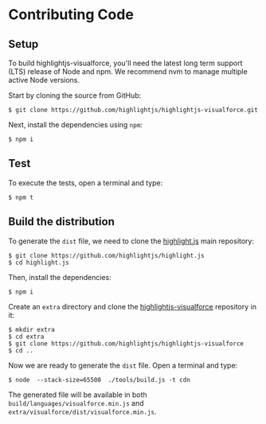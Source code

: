 # Contributing Code

## Setup

To build highlightjs-visualforce, you'll need the latest long term support (LTS) release of Node and npm.
We recommend nvm to manage multiple active Node versions.

Start by cloning the source from GitHub:

    $ git clone https://github.com/highlightjs/highlightjs-visualforce.git

Next, install the dependencies using `npm`:

    $ npm i

## Test

To execute the tests, open a terminal and type:

    $ npm t

## Build the distribution

To generate the `dist` file, we need to clone the [highlight.js](https://github.com/highlightjs/highlight.js) main repository:

    $ git clone https://github.com/highlightjs/highlight.js
    $ cd highlight.js

Then, install the dependencies:

    $ npm i

Create an `extra` directory and clone the [highlightjs-visualforce](https://github.com/highlightjs/highlightjs-visualforce) repository in it:

    $ mkdir extra
    $ cd extra
    $ git clone https://github.com/highlightjs/highlightjs-visualforce
    $ cd ..

Now we are ready to generate the `dist` file.
Open a terminal and type:

    $ node  --stack-size=65500  ./tools/build.js -t cdn

The generated file will be available in both `build/languages/visualforce.min.js` and `extra/visualforce/dist/visualforce.min.js`.
